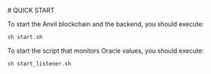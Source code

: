 # QUICK START

To start the Anvil blockchain and the backend, you should execute:

```sh
sh start.sh
```

To start the script that monitors Oracle values, you should execute:

```sh
sh start_listener.sh
```
